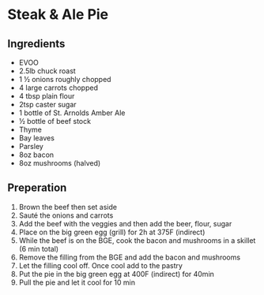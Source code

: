 # Steak & Ale Pie

## Ingredients
* EVOO
* 2.5lb chuck roast
* 1 ½ onions roughly chopped
* 4 large carrots chopped
* 4 tbsp plain flour
* 2tsp caster sugar
* 1 bottle of St. Arnolds Amber Ale
* ½ bottle of beef stock
* Thyme
* Bay leaves
* Parsley
* 8oz bacon
* 8oz mushrooms (halved)

## Preperation
1. Brown the beef then set aside
1. Sauté the onions and carrots
1. Add the beef with the veggies and then add the beer, flour, sugar
1. Place on the big green egg (grill) for 2h at 375F (indirect)
1. While the beef is on the BGE, cook the bacon and mushrooms in a skillet (6 min total)
1. Remove the filling from the BGE and add the bacon and mushrooms
1. Let the filling cool off. Once cool add to the pastry
1. Put the pie in the big green egg at 400F (indirect) for 40min
1. Pull the pie and let it cool for 10 min